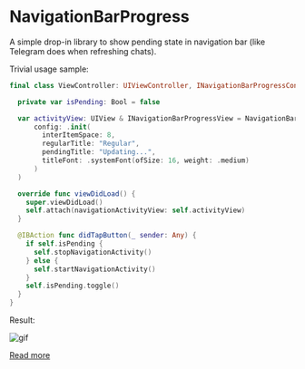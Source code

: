 # NavigationBarProgress

A simple drop-in library to show pending state in navigation bar (like Telegram does when refreshing chats).

Trivial usage sample:

```Swift
final class ViewController: UIViewController, INavigationBarProgressContainer {

  private var isPending: Bool = false

  var activityView: UIView & INavigationBarProgressView = NavigationBarProgressView(
      config: .init(
        interItemSpace: 8,
        regularTitle: "Regular",
        pendingTitle: "Updating...",
        titleFont: .systemFont(ofSize: 16, weight: .medium)
      )
  )

  override func viewDidLoad() {
    super.viewDidLoad()
    self.attach(navigationActivityView: self.activityView)
  }

  @IBAction func didTapButton(_ sender: Any) {
    if self.isPending {
      self.stopNavigationActivity()
    } else {
      self.startNavigationActivity()
    }
    self.isPending.toggle()
  }
}
```

Result:

![gif](https://i.imgur.com/86OySqO.gif)

[Read more](https://www.notion.so/Activity-indicator-in-UINavigationItem-a49a7435039b452dbce01af9462007c3)
